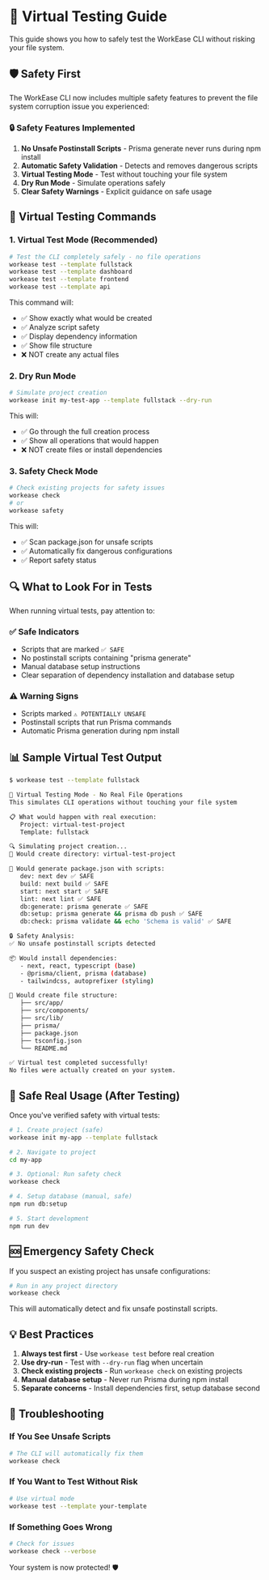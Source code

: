 # 🧪 Virtual Testing Guide

This guide shows you how to safely test the WorkEase CLI without risking your file system.

## 🛡️ Safety First

The WorkEase CLI now includes multiple safety features to prevent the file system corruption issue you experienced:

### 🔒 Safety Features Implemented

1. **No Unsafe Postinstall Scripts** - Prisma generate never runs during npm install
2. **Automatic Safety Validation** - Detects and removes dangerous scripts
3. **Virtual Testing Mode** - Test without touching your file system
4. **Dry Run Mode** - Simulate operations safely
5. **Clear Safety Warnings** - Explicit guidance on safe usage

## 🧪 Virtual Testing Commands

### 1. Virtual Test Mode (Recommended)
```bash
# Test the CLI completely safely - no file operations
workease test --template fullstack
workease test --template dashboard
workease test --template frontend
workease test --template api
```

This command will:
- ✅ Show exactly what would be created
- ✅ Analyze script safety
- ✅ Display dependency information
- ✅ Show file structure
- ❌ NOT create any actual files

### 2. Dry Run Mode
```bash
# Simulate project creation
workease init my-test-app --template fullstack --dry-run
```

This will:
- ✅ Go through the full creation process
- ✅ Show all operations that would happen
- ❌ NOT create files or install dependencies

### 3. Safety Check Mode
```bash
# Check existing projects for safety issues
workease check
# or
workease safety
```

This will:
- ✅ Scan package.json for unsafe scripts
- ✅ Automatically fix dangerous configurations
- ✅ Report safety status

## 🔍 What to Look For in Tests

When running virtual tests, pay attention to:

### ✅ Safe Indicators
- Scripts that are marked `✅ SAFE`
- No postinstall scripts containing "prisma generate"
- Manual database setup instructions
- Clear separation of dependency installation and database setup

### ⚠️ Warning Signs
- Scripts marked `⚠️ POTENTIALLY UNSAFE`
- Postinstall scripts that run Prisma commands
- Automatic Prisma generation during npm install

## 📊 Sample Virtual Test Output

```bash
$ workease test --template fullstack

🧪 Virtual Testing Mode - No Real File Operations
This simulates CLI operations without touching your file system

📋 What would happen with real execution:
   Project: virtual-test-project
   Template: fullstack

🔍 Simulating project creation...
📁 Would create directory: virtual-test-project

📄 Would generate package.json with scripts:
   dev: next dev ✅ SAFE
   build: next build ✅ SAFE
   start: next start ✅ SAFE
   lint: next lint ✅ SAFE
   db:generate: prisma generate ✅ SAFE
   db:setup: prisma generate && prisma db push ✅ SAFE
   db:check: prisma validate && echo 'Schema is valid' ✅ SAFE

🔒 Safety Analysis:
✅ No unsafe postinstall scripts detected

📦 Would install dependencies:
   - next, react, typescript (base)
   - @prisma/client, prisma (database)
   - tailwindcss, autoprefixer (styling)

📁 Would create file structure:
   ├── src/app/
   ├── src/components/
   ├── src/lib/
   ├── prisma/
   ├── package.json
   ├── tsconfig.json
   └── README.md

✅ Virtual test completed successfully!
No files were actually created on your system.
```

## 🚀 Safe Real Usage (After Testing)

Once you've verified safety with virtual tests:

```bash
# 1. Create project (safe)
workease init my-app --template fullstack

# 2. Navigate to project
cd my-app

# 3. Optional: Run safety check
workease check

# 4. Setup database (manual, safe)
npm run db:setup

# 5. Start development
npm run dev
```

## 🆘 Emergency Safety Check

If you suspect an existing project has unsafe configurations:

```bash
# Run in any project directory
workease check
```

This will automatically detect and fix unsafe postinstall scripts.

## 💡 Best Practices

1. **Always test first** - Use `workease test` before real creation
2. **Use dry-run** - Test with `--dry-run` flag when uncertain
3. **Check existing projects** - Run `workease check` on existing projects
4. **Manual database setup** - Never run Prisma during npm install
5. **Separate concerns** - Install dependencies first, setup database second

## 🔧 Troubleshooting

### If You See Unsafe Scripts
```bash
# The CLI will automatically fix them
workease check
```

### If You Want to Test Without Risk
```bash
# Use virtual mode
workease test --template your-template
```

### If Something Goes Wrong
```bash
# Check for issues
workease check --verbose
```

Your system is now protected! 🛡️

